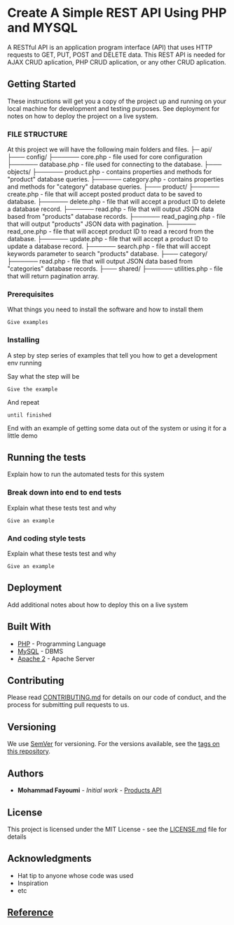 # Create A Simple REST API Using PHP and MYSQL

A RESTful API is an application program interface (API) that uses HTTP requests to GET, PUT, POST and DELETE data.
This REST API is needed for AJAX CRUD aplication, PHP CRUD aplication, or any other CRUD aplication. 

## Getting Started

These instructions will get you a copy of the project up and running on your local machine for development and testing purposes. See deployment for notes on how to deploy the project on a live system.

### FILE STRUCTURE
At this project we will have the following main folders and files.
├─ api/
├─── config/
├────── core.php - file used for core configuration
├────── database.php - file used for connecting to the database.
├─── objects/
├────── product.php - contains properties and methods for "product" database queries.
├────── category.php - contains properties and methods for "category" database queries.
├─── product/
├────── create.php - file that will accept posted product data to be saved to database.
├────── delete.php - file that will accept a product ID to delete a database record.
├────── read.php - file that will output JSON data based from "products" database records.
├────── read_paging.php - file that will output "products" JSON data with pagination.
├────── read_one.php - file that will accept product ID to read a record from the database.
├────── update.php - file that will accept a product ID to update a database record.
├────── search.php - file that will accept keywords parameter to search "products" database.
├─── category/
├────── read.php - file that will output JSON data based from "categories" database records.
├─── shared/
├────── utilities.php - file that will return pagination array.

### Prerequisites

What things you need to install the software and how to install them

```
Give examples
```

### Installing

A step by step series of examples that tell you how to get a development env running

Say what the step will be

```
Give the example
```

And repeat

```
until finished
```

End with an example of getting some data out of the system or using it for a little demo

## Running the tests

Explain how to run the automated tests for this system

### Break down into end to end tests

Explain what these tests test and why

```
Give an example
```

### And coding style tests

Explain what these tests test and why

```
Give an example
```

## Deployment

Add additional notes about how to deploy this on a live system

## Built With

* [PHP](https://www.php.net/docs.php) - Programming Language
* [MySQL](https://www.mysql.com/) - DBMS
* [Apache 2](https://httpd.apache.org/) - Apache Server

## Contributing

Please read [CONTRIBUTING.md](https://gist.github.com/PurpleBooth/b24679402957c63ec426) for details on our code of conduct, and the process for submitting pull requests to us.

## Versioning

We use [SemVer](http://semver.org/) for versioning. For the versions available, see the [tags on this repository](https://github.com/your/project/tags). 

## Authors

* **Mohammad Fayoumi** - *Initial work* - [Products API](https://github.com/Mohammad-Fayoumi/Products-API)

## License

This project is licensed under the MIT License - see the [LICENSE.md](LICENSE.md) file for details

## Acknowledgments

* Hat tip to anyone whose code was used
* Inspiration
* etc

## [Reference](https://www.codeofaninja.com/2017/02/create-simple-rest-api-in-php.html)
